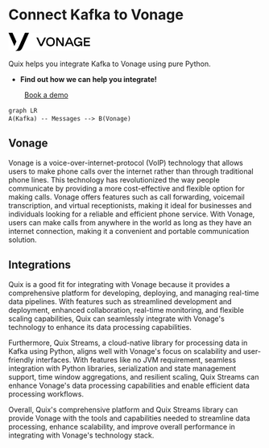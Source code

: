 # Connect Kafka to Vonage

![](./images/logo_1.jpg)

Quix helps you integrate Kafka to Vonage using pure Python.

<div class="grid cards blog-grid-card" markdown>

- __Find out how we can help you integrate!__

    <a class="md-button md-button--primary" href="https://share.hsforms.com/1iW0TmZzKQMChk0lxd_tGiw4yjw2?__hstc=175542013.2303933fbd746c0ac86d9ccbe9bc9100.1728383268831.1729603416735.1729620918855.31&__hssc=175542013.1.1729620918855&__hsfp=2132701734" target="_blank" style="margin:.5rem;">Book a demo</a>

</div>

```mermaid
graph LR
A(Kafka) -- Messages --> B(Vonage)
```

## Vonage

Vonage is a voice-over-internet-protocol (VoIP) technology that allows users to make phone calls over the internet rather than through traditional phone lines. This technology has revolutionized the way people communicate by providing a more cost-effective and flexible option for making calls. Vonage offers features such as call forwarding, voicemail transcription, and virtual receptionists, making it ideal for businesses and individuals looking for a reliable and efficient phone service. With Vonage, users can make calls from anywhere in the world as long as they have an internet connection, making it a convenient and portable communication solution.

## Integrations

Quix is a good fit for integrating with Vonage because it provides a comprehensive platform for developing, deploying, and managing real-time data pipelines. With features such as streamlined development and deployment, enhanced collaboration, real-time monitoring, and flexible scaling capabilities, Quix can seamlessly integrate with Vonage's technology to enhance its data processing capabilities.

Furthermore, Quix Streams, a cloud-native library for processing data in Kafka using Python, aligns well with Vonage's focus on scalability and user-friendly interfaces. With features like no JVM requirement, seamless integration with Python libraries, serialization and state management support, time window aggregations, and resilient scaling, Quix Streams can enhance Vonage's data processing capabilities and enable efficient data processing workflows.

Overall, Quix's comprehensive platform and Quix Streams library can provide Vonage with the tools and capabilities needed to streamline data processing, enhance scalability, and improve overall performance in integrating with Vonage's technology stack.

